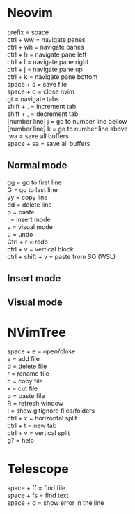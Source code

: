 # Neovim

prefix = space   
ctrl + ww = navigate panes   
ctrl + wh = navigate panes   
ctrl + h = navigate pane left   
ctrl + l = navigate pane right   
ctrl + j = navigate pane up   
ctrl + k = navigate pane bottom   
space + s = save file   
space + q = close nvim   
gt = navigate tabs   
shift + . = increment tab   
shift + , = decrement tab   
[number line] j = go to number line bellow   
[number line] k = go to number line above   
:wa = save all buffers   
space + sa = save all buffers   

## Normal mode
gg = go to first line   
G = go to last line   
yy = copy line   
dd = delete line   
p = paste   
i = insert mode   
v = visual mode   
u = undo   
Ctrl + r = redo   
ctrl + v = vertical block   
ctrl + shift + v = paste from SO (WSL)   

## Insert mode

## Visual mode

# NVimTree

space + e = open/close   
a = add file   
d = delete file   
r = rename file   
c = copy file   
x = cut file   
p = paste file   
R = refresh window   
I = show gitignore files/folders   
ctrl + x = horizontal split   
ctrl + t = new tab   
ctrl + v = vertical split   
g? = help   

# Telescope
space + ff = find file   
space + fs = find text   
space + d = show error in the line   
